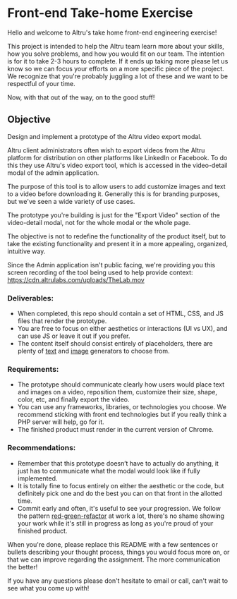# Front-end Take-home Exercise
Hello and welcome to Altru's take home front-end engineering exercise!

This project is intended to help the Altru team learn more about your skills, how you solve problems, and how you would fit on our team. The intention is for it to take 2-3 hours to complete. If it ends up taking more please let us know so we can focus your efforts on a more specific piece of the project. We recognize that you're probably juggling a lot of these and we want to be respectful of your time.

Now, with that out of the way, on to the good stuff!

## Objective
Design and implement a prototype of the Altru video export modal.

Altru client administrators often wish to export videos from the Altru platform for distribution on other platforms like LinkedIn or Facebook. To do this they use Altru's video export tool, which is accessed in the video-detail modal of the admin application.

The purpose of this tool is to allow users to add customize images and text to a video before downloading it. Generally this is for branding purposes, but we've seen a wide variety of use cases.

The prototype you're building is just for the "Export Video" section of the video-detail modal, not for the whole modal or the whole page.

The objective is not to redefine the functionality of the product itself, but to take the existing functionality and present it in a more appealing, organized, intuitive way.

Since the Admin application isn't public facing, we're providing you this screen recording of the tool being used to help provide context: https://cdn.altrulabs.com/uploads/TheLab.mov

### Deliverables:
- When completed, this repo should contain a set of HTML, CSS, and JS files that render the prototype.
- You are free to focus on either aesthetics or interactions (UI vs UX), and can use JS or leave it out if you prefer.
- The content itself should consist entirely of placeholders, there are plenty of [text](http://officeipsum.com/) and [image](https://www.fillmurray.com/) generators to choose from.

### Requirements:
- The prototype should communicate clearly how users would place text and images on a video, reposition them, customize their size, shape, color, etc, and finally export the video.
- You can use any frameworks, libraries, or technologies you choose. We recommend sticking with front end technologies but if you really think a PHP server will help, go for it.
- The finished product must render in the current version of Chrome.

### Recommendations:
- Remember that this prototype doesn’t have to actually do anything, it just has to communicate what the modal would look like if fully implemented.
- It is totally fine to focus entirely on either the aesthetic or the code, but definitely pick one and do the best you can on that front in the allotted time.
- Commit early and often, it's useful to see your progression. We follow the pattern [red-green-refactor](https://www.codecademy.com/articles/tdd-red-green-refactor) at work a lot, there's no shame showing your work while it's still in progress as long as you're proud of your finished product.

When you're done, please replace this README with a few sentences or bullets describing your thought process, things you would focus more on, or that we can improve regarding the assignment. The more communication the better!

If you have any questions please don't hesitate to email or call, can't wait to see what you come up with!
